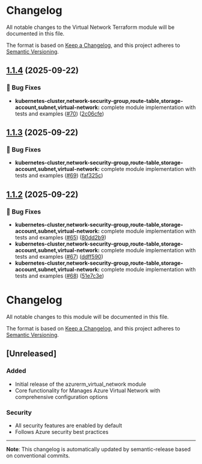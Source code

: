 # Changelog

All notable changes to the Virtual Network Terraform module will be documented in this file.

The format is based on [Keep a Changelog](https://keepachangelog.com/en/1.0.0/),
and this project adheres to [Semantic Versioning](https://semver.org/spec/v2.0.0.html).

## [1.1.4](https://github.com/PatrykIti/azurerm-terraform-modules/compare/VNv1.1.3...VNv1.1.4) (2025-09-22)

### 🐛 Bug Fixes

* **kubernetes-cluster,network-security-group,route-table,storage-account,subnet,virtual-network:** complete module implementation with tests and examples ([#70](https://github.com/PatrykIti/azurerm-terraform-modules/issues/70)) ([2c06cfe](https://github.com/PatrykIti/azurerm-terraform-modules/commit/2c06cfecb8b8cf13951016c52cbb74cf4dc871ca))

## [1.1.3](https://github.com/PatrykIti/azurerm-terraform-modules/compare/VNv1.1.2...VNv1.1.3) (2025-09-22)

### 🐛 Bug Fixes

* **kubernetes-cluster,network-security-group,route-table,storage-account,subnet,virtual-network:** complete module implementation with tests and examples ([#69](https://github.com/PatrykIti/azurerm-terraform-modules/issues/69)) ([faf325c](https://github.com/PatrykIti/azurerm-terraform-modules/commit/faf325c0e00da3ac745efa5e664bf40c305420e1))

## [1.1.2](https://github.com/PatrykIti/azurerm-terraform-modules/compare/VNv1.1.1...VNv1.1.2) (2025-09-22)

### 🐛 Bug Fixes

* **kubernetes-cluster,network-security-group,route-table,storage-account,subnet,virtual-network:** complete module implementation with tests and examples ([#65](https://github.com/PatrykIti/azurerm-terraform-modules/issues/65)) ([80dd2b9](https://github.com/PatrykIti/azurerm-terraform-modules/commit/80dd2b956a2ff8d970ea14ab1bd823234c22ea4a))
* **kubernetes-cluster,network-security-group,route-table,storage-account,subnet,virtual-network:** complete module implementation with tests and examples ([#67](https://github.com/PatrykIti/azurerm-terraform-modules/issues/67)) ([ddff590](https://github.com/PatrykIti/azurerm-terraform-modules/commit/ddff59038ed839e6ec5d0c538764c2b6fa56204c))
* **kubernetes-cluster,network-security-group,route-table,storage-account,subnet,virtual-network:** complete module implementation with tests and examples ([#68](https://github.com/PatrykIti/azurerm-terraform-modules/issues/68)) ([51e7c3e](https://github.com/PatrykIti/azurerm-terraform-modules/commit/51e7c3e7c3226b16fe499579a65a5d585f4752b3))

# Changelog

All notable changes to this module will be documented in this file.

The format is based on [Keep a Changelog](https://keepachangelog.com/en/1.0.0/),
and this project adheres to [Semantic Versioning](https://semver.org/spec/v2.0.0.html).

## [Unreleased]

### Added
- Initial release of the azurerm_virtual_network module
- Core functionality for Manages Azure Virtual Network with comprehensive configuration options

### Security
- All security features are enabled by default
- Follows Azure security best practices

---

**Note**: This changelog is automatically updated by semantic-release based on conventional commits.
